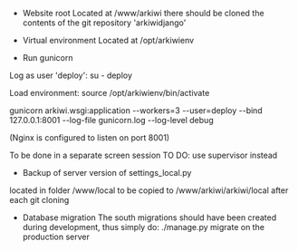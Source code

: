 * Website root
Located at /www/arkiwi
there should be cloned the contents of the git repository 'arkiwidjango'

* Virtual environment
Located at /opt/arkiwienv

* Run gunicorn 

Log as user 'deploy': su - deploy

Load environment: source /opt/arkiwienv/bin/activate

gunicorn arkiwi.wsgi:application --workers=3 --user=deploy --bind 127.0.0.1:8001 --log-file gunicorn.log --log-level debug

(Nginx is configured to listen on port 8001)

To be done in a separate screen session
TO DO: use supervisor instead

* Backup of server version of settings_local.py

located in folder /www/local
to be copied to /www/arkiwi/arkiwi/local after each git cloning

* Database migration
The south migrations should have been created during development, thus simply do:
./manage.py migrate
on the production server